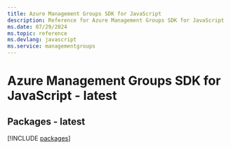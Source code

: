 ```yaml
---
title: Azure Management Groups SDK for JavaScript
description: Reference for Azure Management Groups SDK for JavaScript
ms.date: 07/29/2024
ms.topic: reference
ms.devlang: javascript
ms.service: managementgroups
---
```

# Azure Management Groups SDK for JavaScript - latest
## Packages - latest
[!INCLUDE [packages](management-groups-index.md)]
